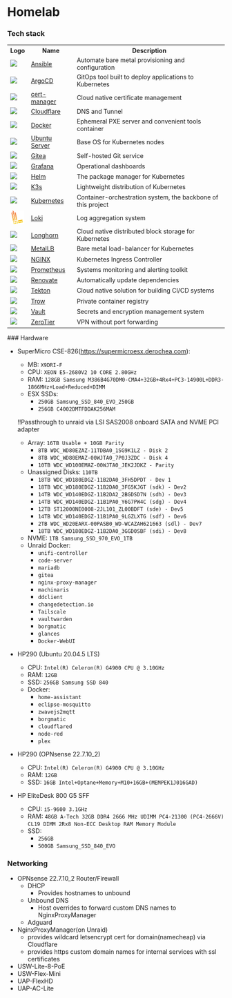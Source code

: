 # Homelab

### Tech stack

<table>
    <tr>
        <th>Logo</th>
        <th>Name</th>
        <th>Description</th>
    </tr>
    <tr>
        <td><img width="32" src="https://simpleicons.org/icons/ansible.svg"></td>
        <td><a href="https://www.ansible.com">Ansible</a></td>
        <td>Automate bare metal provisioning and configuration</td>
    </tr>
    <tr>
        <td><img width="32" src="https://cncf-branding.netlify.app/img/projects/argo/icon/color/argo-icon-color.svg"></td>
        <td><a href="https://argoproj.github.io/cd">ArgoCD</a></td>
        <td>GitOps tool built to deploy applications to Kubernetes</td>
    </tr>
    <tr>
        <td><img width="32" src="https://github.com/jetstack/cert-manager/raw/master/logo/logo.png"></td>
        <td><a href="https://cert-manager.io">cert-manager</a></td>
        <td>Cloud native certificate management</td>
    </tr>
    <tr>
        <td><img width="32" src="https://avatars.githubusercontent.com/u/314135?s=200&v=4"></td>
        <td><a href="https://www.cloudflare.com">Cloudflare</a></td>
        <td>DNS and Tunnel</td>
    </tr>
    <tr>
        <td><img width="32" src="https://www.docker.com/wp-content/uploads/2022/03/Moby-logo.png"></td>
        <td><a href="https://www.docker.com">Docker</a></td>
        <td>Ephemeral PXE server and convenient tools container</td>
    </tr>
    <tr>
        <td><img width="32" src="https://assets.ubuntu.com/v1/29985a98-ubuntu-logo32.png"></td>
        <td><a href="https://ubuntu.com/download/server">Ubuntu Server</a></td>
        <td>Base OS for Kubernetes nodes</td>
    </tr>
    <tr>
        <td><img width="32" src="https://upload.wikimedia.org/wikipedia/commons/b/bb/Gitea_Logo.svg"></td>
        <td><a href="https://gitea.com">Gitea</a></td>
        <td>Self-hosted Git service</td>
    </tr>
    <tr>
        <td><img width="32" src="https://grafana.com/static/img/menu/grafana2.svg"></td>
        <td><a href="https://grafana.com">Grafana</a></td>
        <td>Operational dashboards</td>
    </tr>
    <tr>
        <td><img width="32" src="https://cncf-branding.netlify.app/img/projects/helm/icon/color/helm-icon-color.svg"></td>
        <td><a href="https://helm.sh">Helm</a></td>
        <td>The package manager for Kubernetes</td>
    </tr>
    <tr>
        <td><img width="32" src="https://cncf-branding.netlify.app/img/projects/k3s/icon/color/k3s-icon-color.svg"></td>
        <td><a href="https://k3s.io">K3s</a></td>
        <td>Lightweight distribution of Kubernetes</td>
    </tr>
    <tr>
        <td><img width="32" src="https://cncf-branding.netlify.app/img/projects/kubernetes/icon/color/kubernetes-icon-color.svg"></td>
        <td><a href="https://kubernetes.io">Kubernetes</a></td>
        <td>Container-orchestration system, the backbone of this project</td>
    </tr>
    <tr>
        <td><img width="32" src="https://github.com/grafana/loki/blob/main/docs/sources/logo.png?raw=true"></td>
        <td><a href="https://grafana.com/oss/loki">Loki</a></td>
        <td>Log aggregation system</td>
    </tr>
    <tr>
        <td><img width="32" src="https://cncf-branding.netlify.app/img/projects/longhorn/icon/color/longhorn-icon-color.svg"></td>
        <td><a href="https://longhorn.io">Longhorn</a></td>
        <td>Cloud native distributed block storage for Kubernetes</td>
    </tr>
    <tr>
        <td><img width="32" src="https://avatars.githubusercontent.com/u/60239468?s=200&v=4"></td>
        <td><a href="https://metallb.org">MetalLB</a></td>
        <td>Bare metal load-balancer for Kubernetes</td>
    </tr>
    <tr>
        <td><img width="32" src="https://avatars.githubusercontent.com/u/1412239?s=200&v=4"></td>
        <td><a href="https://www.nginx.com">NGINX</a></td>
        <td>Kubernetes Ingress Controller</td>
    </tr>
    <tr>
        <td><img width="32" src="https://cncf-branding.netlify.app/img/projects/prometheus/icon/color/prometheus-icon-color.svg"></td>
        <td><a href="https://prometheus.io">Prometheus</a></td>
        <td>Systems monitoring and alerting toolkit</td>
    </tr>
    <tr>
        <td><img width="32" src="https://docs.renovatebot.com/assets/images/logo.png"></td>
        <td><a href="https://www.whitesourcesoftware.com/free-developer-tools/renovate">Renovate</a></td>
        <td>Automatically update dependencies</td>
    </tr>
    <tr>
        <td><img width="32" src="https://avatars.githubusercontent.com/u/47602533?s=200&v=4"></td>
        <td><a href="https://tekton.dev">Tekton</a></td>
        <td>Cloud native solution for building CI/CD systems</td>
    </tr>
    <tr>
        <td><img width="32" src="https://trow.io/trow.png"></td>
        <td><a href="https://trow.io">Trow</a></td>
        <td>Private container registry</td>
    </tr>
    <tr>
        <td><img width="32" src="https://simpleicons.org/icons/vault.svg"></td>
        <td><a href="https://www.vaultproject.io">Vault</a></td>
        <td>Secrets and encryption management system</td>
    </tr>
    <tr>
        <td><img width="32" src="https://docs.zerotier.com/img/ZeroTierIcon.png"></td>
        <td><a href="https://zerotier.com">ZeroTier</a></td>
        <td>VPN without port forwarding</td>
    </tr>
</table>
### Hardware

- SuperMicro CSE-826(https://supermicroesx.derochea.com):
    - MB: `X9DRI-F`
    - CPU: `XEON E5-2680V2 10 CORE 2.80GHz`
    - RAM: `128GB Samsung M386B4G70DM0-CMA4+32GB+4Rx4+PC3-14900L+DDR3-1866MHz+Load+Reduced+DIMM`
    - ESX SSDs: 
      - `250GB Samsung_SSD_840_EVO_250GB`
      - `256GB C4002DMTFDDAK256MAM`
    
    !!Passthrough to unraid via LSI SAS2008 onboard SATA and NVME PCI adapter
    - Array: `16TB Usable + 10GB Parity`
      - `8TB WDC_WD80EZAZ-11TDBA0_1SG9K1LZ - Disk 2`
      - `8TB WDC_WD80EMAZ-00WJTA0_7P0J3ZDC - Disk 4`
      - `10TB WDC_WD100EMAZ-00WJTA0_JEK2JDKZ - Parity`
    - Unassigned Disks: `110TB`
      - `18TB WDC_WD180EDGZ-11B2DA0_3FH5DPDT - Dev 1`
      - `18TB WDC_WD180EDGZ-11B2DA0_3FG5KJGT (sdk) - Dev2`
      - `14TB WDC_WD140EDGZ-11B2DA2_2BGDSD7N (sdh) - Dev3`
      - `14TB WDC_WD140EDGZ-11B1PA0_Y6G7PW4C (sdg) - Dev4`
      - `12TB ST12000NE0008-2JL101_ZL00BDFT (sde) - Dev5`
      - `14TB WDC_WD140EDGZ-11B1PA0_9LGZLXTG (sdf) - Dev6`
      - `2TB WDC_WD20EARX-00PASB0_WD-WCAZAH621663 (sdl) - Dev7`
      - `18TB WDC_WD180EDGZ-11B2DA0_3GGD0SBF (sdi) - Dev8`
    - NVME: `1TB Samsung_SSD_970_EVO_1TB`
    - Unraid Docker:
      - `unifi-controller`
      - `code-server`
      - `mariadb`
      - `gitea`
      - `nginx-proxy-manager`
      - `machinaris`
      - `ddclient`
      - `changedetection.io`
      - `Tailscale`
      - `vaultwarden`
      - `borgmatic`
      - `glances`
      - `Docker-WebUI`

- HP290 (Ubuntu 20.04.5 LTS)
    - CPU: `Intel(R) Celeron(R) G4900 CPU @ 3.10GHz`
    - RAM: `12GB`
    - SSD: `256GB Samsung SSD 840`
    - Docker:
      - `home-assistant`
      - `eclipse-mosquitto`
      - `zwavejs2mqtt`
      - `borgmatic`
      - `cloudflared`
      - `node-red`
      - `plex`
      
 - HP290 (OPNsense 22.7.10_2)
    - CPU: `Intel(R) Celeron(R) G4900 CPU @ 3.10GHz`
    - RAM: `12GB`
    - SSD: `16GB Intel+Optane+Memory+M10+16GB+(MEMPEK1J016GAD)`
    
 - HP EliteDesk 800 G5 SFF
    - CPU: `i5-9600 3.1GHz`
    - RAM: `48GB A-Tech 32GB DDR4 2666 MHz UDIMM PC4-21300 (PC4-2666V) CL19 DIMM 2Rx8 Non-ECC Desktop RAM Memory Module`
    - SSD:
      - `256GB`
      - `500GB Samsung_SSD_840_EVO`
 ### Networking
 - OPNsense 22.7.10_2 Router/Firewall
    - DHCP
        - Provides hostnames to unbound
    - Unbound DNS
        - Host overrides to forward custom DNS names to NginxProxyManager
    - Adguard
 - NginxProxyManager(on Unraid)
    - provides wildcard letsencrypt cert for domain(namecheap) via Cloudflare
    - provides https custom domain names for internal services with ssl certificates
 - USW-Lite-8-PoE
 - USW-Flex-Mini
 - UAP-FlexHD
 - UAP-AC-Lite
    
      
    
